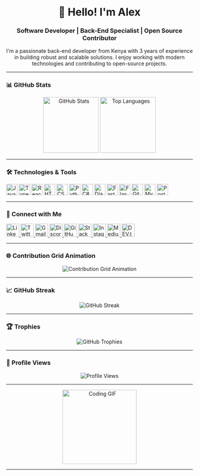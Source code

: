 <h1 align="center">👋 Hello! I'm Alex</h1>
<h3 align="center">Software Developer | Back-End Specialist | Open Source Contributor</h3>

<p align="center">
  I'm a passionate back-end developer from Kenya with 3 years of experience in building robust and scalable solutions. I enjoy working with modern technologies and contributing to open-source projects.
</p>

---

### 📊 GitHub Stats
<div align="center">
  <img src="https://github-readme-stats.vercel.app/api?username=Alex-gikungu&hide_title=false&hide_rank=false&show_icons=true&include_all_commits=true&count_private=true&disable_animations=false&theme=dracula&locale=en&hide_border=false" height="150" alt="GitHub Stats" />
  <img src="https://github-readme-stats.vercel.app/api/top-langs?username=Alex-gikungu&locale=en&hide_title=false&layout=compact&card_width=320&langs_count=6&theme=dracula&hide_border=false" height="150" alt="Top Languages" />
</div>

---

### 🛠️ Technologies & Tools
<div align="left">
  <img src="https://cdn.jsdelivr.net/gh/devicons/devicon/icons/javascript/javascript-original.svg" height="30" alt="JavaScript" />
  <img src="https://cdn.jsdelivr.net/gh/devicons/devicon/icons/typescript/typescript-original.svg" height="30" alt="TypeScript" />
  <img src="https://skillicons.dev/icons?i=react" height="30" alt="React" />
  <img src="https://cdn.jsdelivr.net/gh/devicons/devicon/icons/html5/html5-original.svg" height="30" alt="HTML5" />
  <img src="https://cdn.jsdelivr.net/gh/devicons/devicon/icons/css3/css3-original.svg" height="30" alt="CSS3" />
  <img src="https://skillicons.dev/icons?i=python" height="30" alt="Python" />
  <img src="https://cdn.jsdelivr.net/gh/devicons/devicon/icons/csharp/csharp-original.svg" height="30" alt="C#" />
  <img src="https://cdn.jsdelivr.net/gh/devicons/devicon/icons/django/django-plain.svg" height="30" alt="Django" />
  <img src="https://cdn.jsdelivr.net/gh/devicons/devicon/icons/fastapi/fastapi-original.svg" height="30" alt="FastAPI" />
  <img src="https://skillicons.dev/icons?i=flask" height="30" alt="Flask" />
  <img src="https://skillicons.dev/icons?i=gitlab" height="30" alt="GitLab" />
  <img src="https://skillicons.dev/icons?i=mysql" height="30" alt="MySQL" />
  <img src="https://skillicons.dev/icons?i=postman" height="30" alt="Postman" />
</div>

---

### 📱 Connect with Me
<div align="left">
  <a href="https://linkedin.com/in/your-linkedin" target="_blank">
    <img src="https://img.shields.io/static/v1?message=LinkedIn&logo=linkedin&label=&color=0077B5&logoColor=white&labelColor=&style=for-the-badge" height="35" alt="LinkedIn" />
  </a>
  <a href="https://twitter.com/AlexiGikun71556" target="_blank">
    <img src="https://img.shields.io/static/v1?message=Twitter&logo=twitter&label=&color=1DA1F2&logoColor=white&labelColor=&style=for-the-badge" height="35" alt="Twitter" />
  </a>
  <a href="mailto:your-email@gmail.com" target="_blank">
    <img src="https://img.shields.io/static/v1?message=Gmail&logo=gmail&label=&color=D14836&logoColor=white&labelColor=&style=for-the-badge" height="35" alt="Gmail" />
  </a>
  <a href="https://discord.com/users/your-discord" target="_blank">
    <img src="https://img.shields.io/static/v1?message=Discord&logo=discord&label=&color=7289DA&logoColor=white&labelColor=&style=for-the-badge" height="35" alt="Discord" />
  </a>
  <a href="https://github.com/Alex-gikungu" target="_blank">
    <img src="https://img.shields.io/static/v1?message=GitHub&logo=github&label=&color=181717&logoColor=white&labelColor=&style=for-the-badge" height="35" alt="GitHub" />
  </a>
  <a href="https://stackoverflow.com/users/your-stackoverflow-id" target="_blank">
    <img src="https://img.shields.io/static/v1?message=StackOverflow&logo=stackoverflow&label=&color=F58025&logoColor=white&labelColor=&style=for-the-badge" height="35" alt="StackOverflow" />
  </a>
  <a href="https://instagram.com/your-instagram" target="_blank">
    <img src="https://img.shields.io/static/v1?message=Instagram&logo=instagram&label=&color=E4405F&logoColor=white&labelColor=&style=for-the-badge" height="35" alt="Instagram" />
  </a>
  <a href="https://medium.com/@your-medium" target="_blank">
    <img src="https://img.shields.io/static/v1?message=Medium&logo=medium&label=&color=000000&logoColor=white&labelColor=&style=for-the-badge" height="35" alt="Medium" />
  </a>
  <a href="https://dev.to/your-devto" target="_blank">
    <img src="https://img.shields.io/static/v1?message=DEV.to&logo=dev-dot-to&label=&color=0A0A0A&logoColor=white&labelColor=&style=for-the-badge" height="35" alt="DEV.to" />
  </a>
</div>

---

### 🌐 Contribution Grid Animation
<div align="center">
  <img src="https://github-readme-activity-graph.vercel.app/graph?username=Alex-gikungu&theme=dracula&hide_border=false&area=true" alt="Contribution Grid Animation" />
</div>

---

### 📈 GitHub Streak
<div align="center">
  <img src="https://github-readme-streak-stats.herokuapp.com/?user=Alex-gikungu&theme=dracula&hide_border=false&cache_seconds=1800" alt="GitHub Streak" />
</div>

---

### 🏆 Trophies
<div align="center">
  <img src="https://github-profile-trophy.vercel.app/?username=Alex-gikungu&theme=dracula&no-frame=false&margin-w=15" alt="GitHub Trophies" />
</div>

---

### 👀 Profile Views
<div align="center">
  <img src="https://komarev.com/ghpvc/?username=Alex-gikungu&style=for-the-badge&color=blue" alt="Profile Views" />
</div>

---

<div align="center">
  <img height="200" src="https://media.giphy.com/media/xT9IgzoKnwFNmISR8I/giphy.gif" alt="Coding GIF" />
</div>

---
